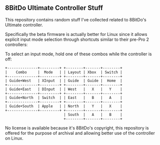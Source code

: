 ## 8BitDo Ultimate Controller Stuff

This repository contains random stuff I've collected related to 8BitDo's Ultimate controller.

Specifically the beta firmware is actually better for Linux since it allows explicit input mode selection through shortcuts similar to their pre-Pro 2 controllers:

To select an input mode, hold one of these combos while the controller is off:
```
+--------------+---------+ +--------+-------+--------+
|    Combo     |  Mode   | | Layout | Xbox  | Switch |
+--------------+---------+ +--------+-------+--------+
| Guide+West   | XInput  | | Guide  | Guide |  Home  |
+--------------+---------+ +--------+-------+--------+
| Guide+East   | DInput  | | West   |   X   |   Y    |
+--------------+---------+ +--------+-------+--------+
| Guide+North  | Switch  | | East   |   B   |   A    |
+--------------+---------+ +--------+-------+--------+
| Guide+South  | Apple   | | North  |   Y   |   X    |
+--------------+---------+ +--------+-------+--------+
                           | South  |   A   |   B    |
                           +--------+-------+--------+
```
No license is available because it's 8BitDo's copyright, this repository is offered for the purpose of archival and allowing better use of the controller on Linux.
